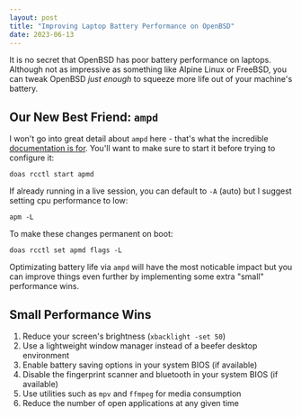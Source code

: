 ```yaml
---
layout: post
title: "Improving Laptop Battery Performance on OpenBSD"
date: 2023-06-13
---
```



It is no secret that OpenBSD has poor battery performance on laptops. Although not as impressive as something like Alpine Linux or FreeBSD, you can tweak OpenBSD *just enough* to squeeze more life out of your machine's battery.

## Our New Best Friend: `ampd`

I won't go into great detail about `ampd` here - that's what the incredible [documentation is for](https://man.openbsd.org/apmd). You'll want to make sure to start it before trying to configure it:


    doas rcctl start apmd


If already running in a live session, you can default to `-A` (auto) but I suggest setting cpu performance to low:


    apm -L


To make these changes permanent on boot:


    doas rcctl set apmd flags -L


Optimizating battery life via `ampd` will have the most noticable impact but you can improve things even further by implementing some extra "small" performance wins.

## Small Performance Wins

1. Reduce your screen's brightness (`xbacklight -set 50`)
2. Use a lightweight window manager instead of a beefer desktop environment
3. Enable battery saving options in your system BIOS (if available)
4. Disable the fingerprint scanner and bluetooth in your system BIOS (if available)
5. Use utilities such as `mpv` and `ffmpeg` for media consumption
6. Reduce the number of open applications at any given time

